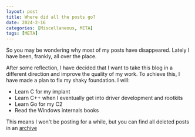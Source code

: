 ```yaml
---
layout: post
title: Where did all the posts go?
date: 2024-2-16
categories: [Miscellaneous, META]
tags: [META]     
---
```


So you may be wondering why most of my posts have disappeared. Lately I have been, frankly, all over the place. 

After some reflection, I have decided that I want to take this blog in a different direction and improve the quality of my work. To achieve this, I have made a plan to fix my shaky foundation. I will:

- Learn C for my implant
- Learn C++ when I eventually get into driver development and rootkits
- Learn Go for my C2
- Read the Windows internals books

This means I won't be posting for a while, but you can find all deleted posts in an [archive](https://github.com/l00sy4/blog-related-projects)
